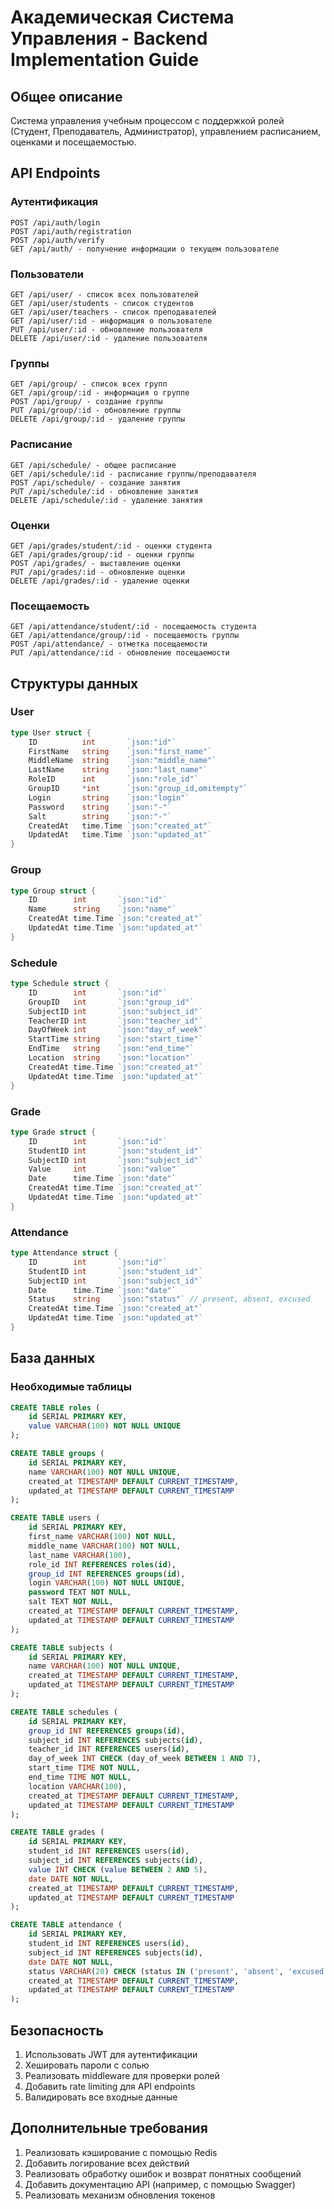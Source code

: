 # Академическая Система Управления - Backend Implementation Guide

## Общее описание

Система управления учебным процессом с поддержкой ролей (Студент, Преподаватель, Администратор), управлением расписанием, оценками и посещаемостью.

## API Endpoints

### Аутентификация

```
POST /api/auth/login
POST /api/auth/registration
POST /api/auth/verify
GET /api/auth/ - получение информации о текущем пользователе
```

### Пользователи

```
GET /api/user/ - список всех пользователей
GET /api/user/students - список студентов
GET /api/user/teachers - список преподавателей
GET /api/user/:id - информация о пользователе
PUT /api/user/:id - обновление пользователя
DELETE /api/user/:id - удаление пользователя
```

### Группы

```
GET /api/group/ - список всех групп
GET /api/group/:id - информация о группе
POST /api/group/ - создание группы
PUT /api/group/:id - обновление группы
DELETE /api/group/:id - удаление группы
```

### Расписание

```
GET /api/schedule/ - общее расписание
GET /api/schedule/:id - расписание группы/преподавателя
POST /api/schedule/ - создание занятия
PUT /api/schedule/:id - обновление занятия
DELETE /api/schedule/:id - удаление занятия
```

### Оценки

```
GET /api/grades/student/:id - оценки студента
GET /api/grades/group/:id - оценки группы
POST /api/grades/ - выставление оценки
PUT /api/grades/:id - обновление оценки
DELETE /api/grades/:id - удаление оценки
```

### Посещаемость

```
GET /api/attendance/student/:id - посещаемость студента
GET /api/attendance/group/:id - посещаемость группы
POST /api/attendance/ - отметка посещаемости
PUT /api/attendance/:id - обновление посещаемости
```

## Структуры данных

### User

```go
type User struct {
    ID          int       `json:"id"`
    FirstName   string    `json:"first_name"`
    MiddleName  string    `json:"middle_name"`
    LastName    string    `json:"last_name"`
    RoleID      int       `json:"role_id"`
    GroupID     *int      `json:"group_id,omitempty"`
    Login       string    `json:"login"`
    Password    string    `json:"-"`
    Salt        string    `json:"-"`
    CreatedAt   time.Time `json:"created_at"`
    UpdatedAt   time.Time `json:"updated_at"`
}
```

### Group

```go
type Group struct {
    ID        int       `json:"id"`
    Name      string    `json:"name"`
    CreatedAt time.Time `json:"created_at"`
    UpdatedAt time.Time `json:"updated_at"`
}
```

### Schedule

```go
type Schedule struct {
    ID        int       `json:"id"`
    GroupID   int       `json:"group_id"`
    SubjectID int       `json:"subject_id"`
    TeacherID int       `json:"teacher_id"`
    DayOfWeek int       `json:"day_of_week"`
    StartTime string    `json:"start_time"`
    EndTime   string    `json:"end_time"`
    Location  string    `json:"location"`
    CreatedAt time.Time `json:"created_at"`
    UpdatedAt time.Time `json:"updated_at"`
}
```

### Grade

```go
type Grade struct {
    ID        int       `json:"id"`
    StudentID int       `json:"student_id"`
    SubjectID int       `json:"subject_id"`
    Value     int       `json:"value"`
    Date      time.Time `json:"date"`
    CreatedAt time.Time `json:"created_at"`
    UpdatedAt time.Time `json:"updated_at"`
}
```

### Attendance

```go
type Attendance struct {
    ID        int       `json:"id"`
    StudentID int       `json:"student_id"`
    SubjectID int       `json:"subject_id"`
    Date      time.Time `json:"date"`
    Status    string    `json:"status"` // present, absent, excused
    CreatedAt time.Time `json:"created_at"`
    UpdatedAt time.Time `json:"updated_at"`
}
```

## База данных

### Необходимые таблицы

```sql
CREATE TABLE roles (
    id SERIAL PRIMARY KEY,
    value VARCHAR(100) NOT NULL UNIQUE
);

CREATE TABLE groups (
    id SERIAL PRIMARY KEY,
    name VARCHAR(100) NOT NULL UNIQUE,
    created_at TIMESTAMP DEFAULT CURRENT_TIMESTAMP,
    updated_at TIMESTAMP DEFAULT CURRENT_TIMESTAMP
);

CREATE TABLE users (
    id SERIAL PRIMARY KEY,
    first_name VARCHAR(100) NOT NULL,
    middle_name VARCHAR(100) NOT NULL,
    last_name VARCHAR(100),
    role_id INT REFERENCES roles(id),
    group_id INT REFERENCES groups(id),
    login VARCHAR(100) NOT NULL UNIQUE,
    password TEXT NOT NULL,
    salt TEXT NOT NULL,
    created_at TIMESTAMP DEFAULT CURRENT_TIMESTAMP,
    updated_at TIMESTAMP DEFAULT CURRENT_TIMESTAMP
);

CREATE TABLE subjects (
    id SERIAL PRIMARY KEY,
    name VARCHAR(100) NOT NULL UNIQUE,
    created_at TIMESTAMP DEFAULT CURRENT_TIMESTAMP,
    updated_at TIMESTAMP DEFAULT CURRENT_TIMESTAMP
);

CREATE TABLE schedules (
    id SERIAL PRIMARY KEY,
    group_id INT REFERENCES groups(id),
    subject_id INT REFERENCES subjects(id),
    teacher_id INT REFERENCES users(id),
    day_of_week INT CHECK (day_of_week BETWEEN 1 AND 7),
    start_time TIME NOT NULL,
    end_time TIME NOT NULL,
    location VARCHAR(100),
    created_at TIMESTAMP DEFAULT CURRENT_TIMESTAMP,
    updated_at TIMESTAMP DEFAULT CURRENT_TIMESTAMP
);

CREATE TABLE grades (
    id SERIAL PRIMARY KEY,
    student_id INT REFERENCES users(id),
    subject_id INT REFERENCES subjects(id),
    value INT CHECK (value BETWEEN 2 AND 5),
    date DATE NOT NULL,
    created_at TIMESTAMP DEFAULT CURRENT_TIMESTAMP,
    updated_at TIMESTAMP DEFAULT CURRENT_TIMESTAMP
);

CREATE TABLE attendance (
    id SERIAL PRIMARY KEY,
    student_id INT REFERENCES users(id),
    subject_id INT REFERENCES subjects(id),
    date DATE NOT NULL,
    status VARCHAR(20) CHECK (status IN ('present', 'absent', 'excused')),
    created_at TIMESTAMP DEFAULT CURRENT_TIMESTAMP,
    updated_at TIMESTAMP DEFAULT CURRENT_TIMESTAMP
);
```

## Безопасность

1. Использовать JWT для аутентификации
2. Хешировать пароли с солью
3. Реализовать middleware для проверки ролей
4. Добавить rate limiting для API endpoints
5. Валидировать все входные данные

## Дополнительные требования

1. Реализовать кэширование с помощью Redis
2. Добавить логирование всех действий
3. Реализовать обработку ошибок и возврат понятных сообщений
4. Добавить документацию API (например, с помощью Swagger)
5. Реализовать механизм обновления токенов
